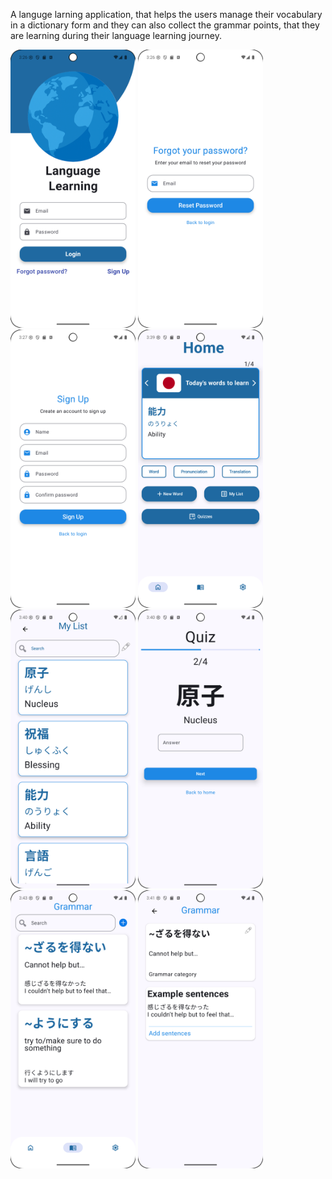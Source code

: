 A languge larning application, that helps the users manage their vocabulary in a dictionary form and they can also collect the grammar points, that they are learning during their language learning journey.
<p float="left">
  <img src="app/screenshots/Login.PNG" width="200" />
  <img src="app/screenshots/ForgotPassword.png" width="200" />
  <img src="app/screenshots/CreateAnccount.png" width="200" />
  <img src="app/screenshots/Home.png" width="200" />
  <img src="app/screenshots/MyList.png" width="200" />
  <img src="app/screenshots/Quiz.png" width="200" />
  <img src="app/screenshots/Grammar.png" width="200" />
  <img src="app/screenshots/Grammar details.png" width="200" />
</p>
